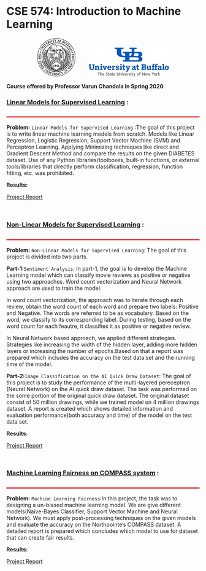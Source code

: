 # CSE 574: Introduction to Machine Learning
<p align="center">
<img src="Project-1/MD Files/ub.png" alt="ub_logo.jpg" width="100" height="100">&nbsp;&nbsp;&nbsp;&nbsp;&nbsp;&nbsp;&nbsp;&nbsp;&nbsp;<img src="Project-1/MD Files/ub logo.png" alt="ub_log.jpg"> <br>

  <b> Course offered by Professor Varun Chandola in Spring 2020 </b>
</p>

### [Linear Models for Supervised Learning](https://github.com/nihar0602/CSE-574-Into-to-Machine-Learning-Projects/tree/master/Project-1) :
<img src="Project-1/MD Files/bar.jpg" alt="bar.jpg" width="1100" height="3"> <br>

**Problem:** 
`Linear Models for Supervised Learning` :The goal of this project is to write linear machine learning models from scratch. Models like Linear Regression, Logistic Regression, Support Vector Machine (SVM) and Perceptron Learning. Applying Minimizing techniques like direct and Gradient Descent Method and compare the results on the given DIABETES dataset. Use of any Python libraries/toolboxes, built-in functions, or external tools/libraries that directly perform classification, regression, function fitting, etc. was prohibited. 

**Results:** <br>

[Project Report](https://github.com/nihar0602/CSE-574-Into-to-Machine-Learning-Projects/blob/master/Project-1/Report.pdf)


&nbsp;&nbsp;&nbsp;&nbsp;&nbsp;&nbsp;&nbsp;&nbsp;&nbsp;&nbsp;&nbsp;&nbsp;&nbsp;&nbsp;&nbsp;&nbsp;&nbsp;&nbsp;&nbsp;&nbsp;&nbsp;&nbsp;&nbsp;&nbsp;&nbsp;&nbsp;&nbsp;&nbsp;&nbsp;&nbsp;&nbsp;&nbsp;&nbsp;&nbsp;&nbsp;&nbsp;&nbsp;&nbsp;&nbsp;&nbsp;&nbsp;&nbsp;&nbsp;&nbsp;&nbsp;&nbsp;&nbsp;&nbsp;&nbsp;&nbsp;&nbsp;&nbsp;&nbsp;&nbsp;&nbsp;&nbsp;&nbsp;&nbsp;&nbsp;&nbsp;&nbsp;&nbsp;&nbsp;&nbsp;&nbsp;&nbsp;&nbsp;&nbsp;&nbsp;&nbsp;&nbsp;&nbsp;&nbsp;&nbsp;&nbsp;&nbsp;&nbsp;&nbsp;&nbsp;&nbsp;&nbsp;&nbsp;&nbsp;&nbsp;&nbsp;&nbsp;

### [Non-Linear Models for Supervised Learning](https://github.com/nihar0602/CSE-574-Into-to-Machine-Learning-Projects/tree/master/Project-2) :
<img src="Project-1/MD Files/bar.jpg" alt="bar.jpg" width="1100" height="3"> <br>

**Problem:** 
`Non-Linear Models for Supervised Learning`: The goal of this project is divided into two parts. 

**Part-1:**`Sentiment Analysis`: In part-1, the goal is to develop the Machine Learning model which can classify movie reviews as positive or negative using two approaches. Word count vectorization and Neural Network approach are used to train the model. 

In word count vectorization, the approach was to iterate through each review, obtain the word count of each word and prepare two labels: Positive and Negative. The words are referred to be as vocabulary. Based on the word, we classify to its corresponding label. During testing, based on the word count for each feautre, it classifies it as positive or negative review. 

In Neural Network based approach, we applied different strategies. Strategies like increasing the width of the hidden layer, adding more hidden layers or increasing the number of epochs.Based on that a report was prepared which includes the accuracy on the test data set and the running time of the model. 

**Part-2:**`Image Classification on the AI Quick Draw Dataset`: The goal of this project is to study the performance of the multi-layered pereceptron (Neural Network) on the AI quick draw dataset. The task was performed on the some portion of the original quick draw dataset. The original dataset consist of 50 million drawings, while we trained model on 4 million drawings dataset. A report is created which shows detailed information and evaluation performance(both accuracy and time) of the model on the test data set.  

**Results:** <br>

[Project Report](https://github.com/nihar0602/CSE-574-Into-to-Machine-Learning-Projects/blob/master/Project-2/report.pdf)

&nbsp;&nbsp;&nbsp;&nbsp;&nbsp;&nbsp;&nbsp;&nbsp;&nbsp;&nbsp;&nbsp;&nbsp;&nbsp;&nbsp;&nbsp;&nbsp;&nbsp;&nbsp;&nbsp;&nbsp;&nbsp;&nbsp;&nbsp;&nbsp;&nbsp;&nbsp;&nbsp;&nbsp;&nbsp;&nbsp;&nbsp;&nbsp;&nbsp;&nbsp;&nbsp;&nbsp;&nbsp;&nbsp;&nbsp;&nbsp;&nbsp;&nbsp;&nbsp;&nbsp;&nbsp;&nbsp;&nbsp;&nbsp;&nbsp;&nbsp;&nbsp;&nbsp;&nbsp;&nbsp;&nbsp;&nbsp;&nbsp;&nbsp;&nbsp;&nbsp;&nbsp;&nbsp;&nbsp;&nbsp;&nbsp;&nbsp;&nbsp;&nbsp;&nbsp;&nbsp;&nbsp;&nbsp;&nbsp;&nbsp;&nbsp;&nbsp;&nbsp;&nbsp;&nbsp;&nbsp;&nbsp;&nbsp;&nbsp;&nbsp;&nbsp;&nbsp;


### [Machine Learning Fairness on COMPASS system](https://github.com/nihar0602/CSE-574-Into-to-Machine-Learning-Projects/tree/master/Project-3) :
<img src="Project-1/MD Files/bar.jpg" alt="bar.jpg" width="1100" height="3"> <br>

**Problem:** 
`Machine Learning Fairness`:In this project, the task was to designing a un-biased machine learning model. We are give different models(Naive-Bayes Classifier, Support Vector Machine and Neural Network). We must apply post-processing techniques on the given models and evaluate the accuracy on the Northpointe’s COMPASS dataset. A detailed report is prepared which concludes which model to use for dataset that can create fair results. 

**Results:** <br>

[Project Report](https://github.com/nihar0602/CSE-574-Into-to-Machine-Learning-Projects/blob/master/Project-3/report.pdf)

